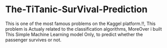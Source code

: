 # The-TiTanic-SurVival-Prediction
This is one of the most famous problems on the Kaggel platform.!!, This problem is Actualy related to the classification algorithms, MoreOver i built This Simple Machine Learning model Only, to predict whether the passenger survives or not.

